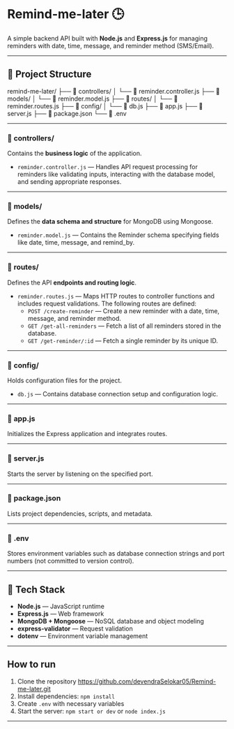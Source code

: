 # Remind-me-later 🕒

A simple backend API built with **Node.js** and **Express.js** for managing reminders with date, time, message, and reminder method (SMS/Email).

---

## 📂 Project Structure

remind-me-later/
├── 📁 controllers/
│ └── 📄 reminder.controller.js
├── 📁 models/
│ └── 📄 reminder.model.js
├── 📁 routes/
│ └── 📄 reminder.routes.js
├── 📁 config/
│ └── 📄 db.js
├── 📄 app.js
├── 📄 server.js
├── 📄 package.json
└── 📄 .env

---

### 📁 **controllers/**

Contains the **business logic** of the application.

- `reminder.controller.js` — Handles API request processing for reminders like validating inputs, interacting with the database model, and sending appropriate responses.

---

### 📁 **models/**

Defines the **data schema and structure** for MongoDB using Mongoose.

- `reminder.model.js` — Contains the Reminder schema specifying fields like date, time, message, and remind_by.

---

### 📁 **routes/**  
Defines the API **endpoints and routing logic**.  
- `reminder.routes.js` — Maps HTTP routes to controller functions and includes request validations. The following routes are defined:
  - `POST /create-reminder` — Create a new reminder with a date, time, message, and reminder method.
  - `GET /get-all-reminders` — Fetch a list of all reminders stored in the database.
  - `GET /get-reminder/:id` — Fetch a single reminder by its unique ID.



---

### 📁 **config/**

Holds configuration files for the project.

- `db.js` — Contains database connection setup and configuration logic.

---

### 📄 **app.js**

Initializes the Express application and integrates routes.

---

### 📄 **server.js**

Starts the server by listening on the specified port.

---

### 📄 **package.json**

Lists project dependencies, scripts, and metadata.

---

### 📄 **.env**

Stores environment variables such as database connection strings and port numbers (not committed to version control).

---

## 🚀 Tech Stack

- **Node.js** — JavaScript runtime
- **Express.js** — Web framework
- **MongoDB + Mongoose** — NoSQL database and object modeling
- **express-validator** — Request validation
- **dotenv** — Environment variable management

---

## How to run

1. Clone the repository https://github.com/devendraSelokar05/Remind-me-later.git
2. Install dependencies: `npm install`
3. Create `.env` with necessary variables
4. Start the server: `npm start or dev` or `node index.js`

---
